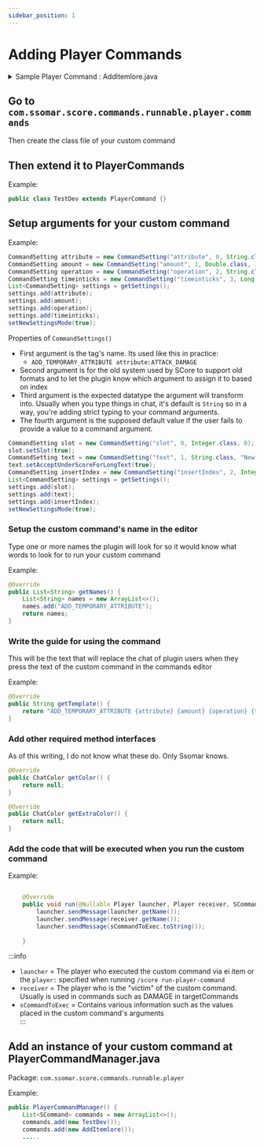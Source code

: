```yaml
---
sidebar_position: 1
---
```


# Adding Player Commands


<details>

<summary>Sample Player Command : AddItemlore.java</summary>

```java

public class AddItemlore extends PlayerCommand {

    public AddItemlore() {
        CommandSetting slot = new CommandSetting("slot", 0, Integer.class, 0);
        slot.setSlot(true);
        CommandSetting text = new CommandSetting("text", 1, String.class, "New lore");
        text.setAcceptUnderScoreForLongText(true);
        CommandSetting insertIndex = new CommandSetting("insertIndex", 2, Integer.class, -1);
        List<CommandSetting> settings = getSettings();
        settings.add(slot);
        settings.add(text);
        settings.add(insertIndex);
        setNewSettingsMode(true);
    }

    @Override
    public void run(Player p, Player receiver, SCommandToExec sCommandToExec) {
        ItemStack item;
        ItemMeta itemmeta;
        ArrayList<String> list;

        int slot = (int) sCommandToExec.getSettingValue("slot");
        int insertIndex = (int) sCommandToExec.getSettingValue("insertIndex");
        String text = (String) sCommandToExec.getSettingValue("text");

        List<String> args = sCommandToExec.getOtherArgs();
        StringBuilder message = new StringBuilder(text);
        message.append(" ");
        for (String s : args) {
            //SsomarDev.testMsg("cmdarg> "+s);
            message.append(s).append(" ");
        }
        message = new StringBuilder(message.substring(0, message.length() - 1));

        if (slot == -1) item = receiver.getInventory().getItemInMainHand();
        else item = receiver.getInventory().getItem(slot);

        if (item == null || item.getType() == Material.AIR) return;
        if(!item.hasItemMeta()){
            item.setItemMeta(new ItemStack(item.getType()).getItemMeta());
        }

        itemmeta = item.getItemMeta();

        list = (ArrayList<String>) itemmeta.getLore();
        if(list == null) list = new ArrayList<>();
        if(!message.toString().isEmpty()) {
            if (insertIndex == -1) {
                list.add(StringConverter.coloredString(message.toString()));
            } else {
                list.add(insertIndex, StringConverter.coloredString(message.toString()));
            }
        }
        itemmeta.setLore(list);
        item.setItemMeta(itemmeta);
    }

    @Override
    public List<String> getNames() {
        List<String> names = new ArrayList<>();
        names.add("ADD_ITEM_LORE");
        names.add("ADD_LORE");
        names.add("ADDLORE");
        return names;
    }

    @Override
    public String getTemplate() {
        return "ADD_ITEM_LORE slot:-1 text:My_new_lore_line insertIndex:0";
    }

    @Override
    public ChatColor getColor() {
        return null;
    }

    @Override
    public ChatColor getExtraColor() {
        return null;
    }
}
```

</details>

## Go to `com.ssomar.score.commands.runnable.player.commands` 

Then create the class file of your custom command

## Then extend it to PlayerCommands

Example:
```java
public class TestDev extends PlayerCommand {}
```

## Setup arguments for your custom command 

Example:
```java
CommandSetting attribute = new CommandSetting("attribute", 0, String.class, "SCALE");
CommandSetting amount = new CommandSetting("amount", 1, Double.class, 1);
CommandSetting operation = new CommandSetting("operation", 2, String.class, "ADD_NUMBER");
CommandSetting timeinticks = new CommandSetting("timeinticks", 3, Long.class, 20);
List<CommandSetting> settings = getSettings();
settings.add(attribute);
settings.add(amount);
settings.add(operation);
settings.add(timeinticks);
setNewSettingsMode(true);
```
Properties of `CommandSettings()`
- First argument is the tag's name. Its used like this in practice: 
    - `ADD_TEMPORARY_ATTRIBUTE attribute:ATTACK_DAMAGE`
- Second argument is for the old system used by SCore to support old formats and to let the plugin know which argument to assign it to based on index
- Third argument is the expected datatype the argument will transform into. Usually when you type things in chat, it's default is `String` so in a way, you're adding strict typing to your command arguments.
- The fourth argument is the supposed default value if the user fails to provide a value to a command argument.

```java
CommandSetting slot = new CommandSetting("slot", 0, Integer.class, 0);
slot.setSlot(true);
CommandSetting text = new CommandSetting("text", 1, String.class, "New lore");
text.setAcceptUnderScoreForLongText(true);
CommandSetting insertIndex = new CommandSetting("insertIndex", 2, Integer.class, -1);
List<CommandSetting> settings = getSettings();
settings.add(slot);
settings.add(text);
settings.add(insertIndex);
setNewSettingsMode(true);
```

### Setup the custom command's name in the editor
Type one or more names the plugin will look for so it would know what words to look for to run your custom command

Example:
```java
@Override
public List<String> getNames() {
    List<String> names = new ArrayList<>();
    names.add("ADD_TEMPORARY_ATTRIBUTE");
    return names;
}
```

### Write the guide for using the command 
This will be the text that will replace the chat of plugin users when they
press the text of the custom command in the commands editor

Example:
```java
@Override
public String getTemplate() {
    return "ADD_TEMPORARY_ATTRIBUTE {attribute} {amount} {operation} {time in ticks}";
}
```

### Add other required method interfaces
As of this writing, I do not know what these do. Only Ssomar knows.

```java
@Override
public ChatColor getColor() {
    return null;
}

@Override
public ChatColor getExtraColor() {
    return null;
}
```

### Add the code that will be executed when you run the custom command

Example:
```java

    @Override
    public void run(@Nullable Player launcher, Player receiver, SCommandToExec sCommandToExec) {
        launcher.sendMessage(launcher.getName());
        launcher.sendMessage(receiver.getName());
        launcher.sendMessage(sCommandToExec.toString());
        
    }
```
:::info
- `launcher` = The player who executed the custom command via ei item or the `player:` specified when running `/score run-player-command`<br />
- `receiver` = The player who is the "victim" of the custom command. Usually is used in commands such as DAMAGE in targetCommands<br />
- `sCommandToExec` = Contains various information such as the values placed in the custom command's arguments<br />
:::

## Add an instance of your custom command at PlayerCommandManager.java
Package: `com.ssomar.score.commands.runnable.player`

Example:
```java
public PlayerCommandManager() {
    List<SCommand> commands = new ArrayList<>();
    commands.add(new TestDev());
    commands.add(new AddItemlore());
    .....
```
